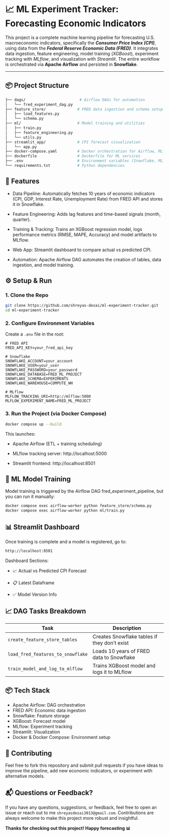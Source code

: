 # 📈 ML Experiment Tracker: Forecasting Economic Indicators

This project is a complete machine learning pipeline for forecasting U.S. macroeconomic indicators, specifically the ***Consumer Price Index (CPI)***, using data from the ***Federal Reserve Economic Data (FRED)***. It integrates data ingestion, feature engineering, model training (*XGBoost*), experiment tracking with *MLflow*, and visualization with *Streamlit*. The entire workflow is orchestrated via **Apache Airflow** and persisted in **Snowflake**.

---

## 📦 Project Structure
```bash
├── dags/                        # Airflow DAGs for automation
│   └── fred_experiment_dag.py
├── feature_store/              # FRED data ingestion and schema setup
│   ├── load_features.py
│   └── schema.py
├── ml/                         # Model training and utilities
│   ├── train.py
│   ├── feature_engineering.py
│   └── utils.py
├── streamlit_app/              # CPI forecast visualization
│   └── app.py
├── docker-compose.yaml         # Docker orchestration for Airflow, MLflow, Streamlit
├── dockerfile                  # Dockerfile for ML services
├── .env                        # Environment variables (Snowflake, MLflow, FRED API keys)
└── requirements.txt            # Python dependencies
```

## 🚀 Features
- Data Pipeline: Automatically fetches 10 years of economic indicators (CPI, GDP, Interest Rate, Unemployment Rate) from FRED API and stores it in Snowflake.

- Feature Engineering: Adds lag features and time-based signals (month, quarter).

- Training & Tracking: Trains an XGBoost regression model, logs performance metrics (RMSE, MAPE, Accuracy) and model artifacts to MLflow.

- Web App: Streamlit dashboard to compare actual vs predicted CPI.

- Automation: Apache Airflow DAG automates the creation of tables, data ingestion, and model training.
## ⚙️ Setup & Run

### 1. Clone the Repo

```bash
git clone https://github.com/shreyas-desai/ml-experiment-tracker.git
cd ml-experiment-tracker
```

### 2. Configure Environment Variables
Create a ```.env``` file in the root:

```env
# FRED API
FRED_API_KEY=your_fred_api_key

# Snowflake
SNOWFLAKE_ACCOUNT=your_account
SNOWFLAKE_USER=your_user
SNOWFLAKE_PASSWORD=your_password
SNOWFLAKE_DATABASE=FRED_ML_PROJECT
SNOWFLAKE_SCHEMA=EXPERIMENTS
SNOWFLAKE_WAREHOUSE=COMPUTE_WH

# MLflow
MLFLOW_TRACKING_URI=http://mlflow:5000
MLFLOW_EXPERIMENT_NAME=FRED_ML_PROJECT
```

### 3. Run the Project (via Docker Compose)
```bash
docker compose up --build
```

This launches:

- Apache Airflow (ETL + training scheduling)

- MLflow tracking server: http://localhost:5000

- Streamlit frontend: http://localhost:8501

## 🧪 ML Model Training
Model training is triggered by the Airflow DAG fred_experiment_pipeline, but you can run it manually:

```bash
docker compose exec airflow-worker python feature_store/schema.py
docker compose exec airflow-worker python ml/train.py
```

## 📊 Streamlit Dashboard
Once training is complete and a model is registered, go to:
```bash
http://localhost:8501
```

Dashboard Sections:

- 📈 Actual vs Predicted CPI Forecast

- 📋 Latest Dataframe

- ✅ Model Version Info
## 📈 DAG Tasks Breakdown

| Task                           | Description                                      |
|--------------------------------|--------------------------------------------------|
| `create_feature_store_tables`     | Creates Snowflake tables if they don’t exist     |
| `load_fred_features_to_snowflake` | Loads 10 years of FRED data to Snowflake     |
| `train_model_and_log_to_mlflow`   | Trains XGBoost model and logs it to MLflow     |

## 📦 Tech Stack
- Apache Airflow: DAG orchestration
- FRED API: Economic data ingestion
- Snowflake: Feature storage
- XGBoost: Forecast model
- MLflow: Experiment tracking
- Streamlit: Visualization
- Docker & Docker Compose: Environment setup



## 🙌 Contributing

Feel free to fork this repository and submit pull requests if you have ideas to improve the pipeline, add new economic indicators, or experiment with alternative models.



## 📬 Questions or Feedback?

If you have any questions, suggestions, or feedback, feel free to open an issue or reach out to me `shreyasdesai3013@gmail.com`. Contributions are always welcome to make this project more robust and insightful.



**Thanks for checking out this project! Happy forecasting 📊**

